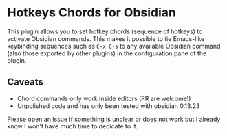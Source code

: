 # Hotkeys Chords for Obsidian
This plugin allows you to set hotkey chords (sequence of hotkeys) to activate Obsidian commands.
This makes it possible to tie Emacs-like keybinding sequences such as `C-x C-s` to any available Obsidian command (also those exported by other plugins) in the configuration pane of the plugin.

## Caveats
- Chord commands only work inside editors (PR are welcome!)
- Unpolished code and has only been tested with obsidian 0.13.23

Please open an issue if something is unclear or does not work but I already know I won't have much time to dedicate to it.

